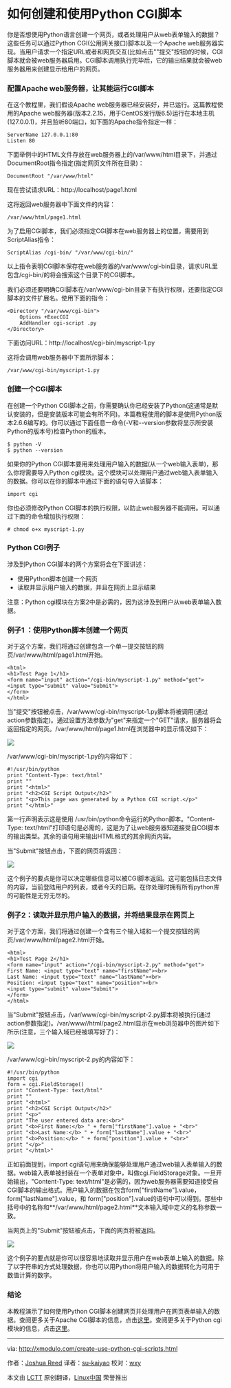 如何创建和使用Python CGI脚本
===

你是否想使用Python语言创建一个网页，或者处理用户从web表单输入的数据？这些任务可以通过Python CGI(公用网关接口)脚本以及一个Apache web服务器实现。当用户请求一个指定URL或者和网页交互(比如点击""提交"按钮)的时候，CGI脚本就会被web服务器启用。CGI脚本调用执行完毕后，它的输出结果就会被web服务器用来创建显示给用户的网页。

### 配置Apache web服务器，让其能运行CGI脚本 ###

在这个教程里，我们假设Apache web服务器已经安装好，并已运行。这篇教程使用的Apache web服务器(版本2.2.15，用于CentOS发行版6.5)运行在本地主机(127.0.0.1)，并且监听80端口，如下面的Apache指令指定一样：

    ServerName 127.0.0.1:80
    Listen 80

下面举例中的HTML文件存放在web服务器上的/var/www/html目录下，并通过DocumentRoot指令指定(指定网页文件所在目录)：

    DocumentRoot "/var/www/html"

现在尝试请求URL：http://localhost/page1.html

这将返回web服务器中下面文件的内容：

    /var/www/html/page1.html

为了启用CGI脚本，我们必须指定CGI脚本在web服务器上的位置，需要用到ScriptAlias指令：

    ScriptAlias /cgi-bin/ "/var/www/cgi-bin/"

以上指令表明CGI脚本保存在web服务器的/var/www/cgi-bin目录，请求URL里包含/cgi-bin/的将会搜索这个目录下的CGI脚本。

我们必须还要明确CGI脚本在/var/www/cgi-bin目录下有执行权限，还要指定CGI脚本的文件扩展名。使用下面的指令：

    <Directory "/var/www/cgi-bin">
        Options +ExecCGI
        AddHandler cgi-script .py
    </Directory>

下面访问URL：http://localhost/cgi-bin/myscript-1.py

这将会调用web服务器中下面所示脚本：

    /var/www/cgi-bin/myscript-1.py

### 创建一个CGI脚本 ###

在创建一个Python CGI脚本之前，你需要确认你已经安装了Python(这通常是默认安装的，但是安装版本可能会有所不同)。本篇教程使用的脚本是使用Python版本2.6.6编写的。你可以通过下面任意一命令(-V和--version参数将显示所安装Python的版本号)检查Python的版本。

    $ python -V
    $ python --version

如果你的Python CGI脚本要用来处理用户输入的数据(从一个web输入表单)，那么你将需要导入Python cgi模块。这个模块可以处理用户通过web输入表单输入的数据。你可以在你的脚本中通过下面的语句导入该脚本：

    import cgi

你也必须修改Python CGI脚本的执行权限，以防止web服务器不能调用。可以通过下面的命令增加执行权限：

    # chmod o+x myscript-1.py

### Python CGI例子 ###

涉及到Python CGI脚本的两个方案将会在下面讲述：

- 使用Python脚本创建一个网页
- 读取并显示用户输入的数据，并且在网页上显示结果

注意：Python cgi模块在方案2中是必需的，因为这涉及到用户从web表单输入数据。

### 例子1 ：使用Python脚本创建一个网页 ###

对于这个方案，我们将通过创建包含一个单一提交按钮的网页/var/www/html/page1.html开始。

    <html>
    <h1>Test Page 1</h1>
    <form name="input" action="/cgi-bin/myscript-1.py" method="get">
    <input type="submit" value="Submit">
    </form>
    </html>

当"提交"按钮被点击，/var/www/cgi-bin/myscript-1.py脚本将被调用(通过action参数指定)。通过设置方法参数为"get"来指定一个"GET"请求，服务器将会返回指定的网页。/var/www/html/page1.html在浏览器中的显示情况如下：

![](https://farm4.staticflickr.com/3933/14932853623_eff2df3260_z.jpg)

/var/www/cgi-bin/myscript-1.py的内容如下：

    #!/usr/bin/python
    print "Content-Type: text/html"
    print ""
    print "<html>"
    print "<h2>CGI Script Output</h2>"
    print "<p>This page was generated by a Python CGI script.</p>"
    print "</html>" 

第一行声明表示这是使用 /usr/bin/python命令运行的Python脚本。"Content-Type: text/html"打印语句是必需的，这是为了让web服务器知道接受自CGI脚本的输出类型。其余的语句用来输出HTML格式的其余网页内容。

当"Submit"按钮点击，下面的网页将返回：

![](https://farm4.staticflickr.com/3933/15553035025_d70be04470_z.jpg)

这个例子的要点是你可以决定哪些信息可以被CGI脚本返回。这可能包括日志文件的内容，当前登陆用户的列表，或者今天的日期。在你处理时拥有所有python库的可能性是无穷无尽的。

### 例子2：读取并显示用户输入的数据，并将结果显示在网页上 ###

对于这个方案，我们将通过创建一个含有三个输入域和一个提交按钮的网页/var/www/html/page2.html开始。

    <html>
    <h1>Test Page 2</h1>
    <form name="input" action="/cgi-bin/myscript-2.py" method="get">
    First Name: <input type="text" name="firstName"><br>
    Last Name: <input type="text" name="lastName"><br>
    Position: <input type="text" name="position"><br>
    <input type="submit" value="Submit"> 
    </form>
    </html>

当"Submit"按钮点击，/var/www/cgi-bin/myscript-2.py脚本将被执行(通过action参数指定)。/var/www//html/page2.html显示在web浏览器中的图片如下所示(注意，三个输入域已经被填写好了)：

![](https://farm4.staticflickr.com/3935/14932853603_ffc3bd330e_z.jpg)

/var/www/cgi-bin/myscript-2.py的内容如下：

    #!/usr/bin/python
    import cgi
    form = cgi.FieldStorage()
    print "Content-Type: text/html"
    print ""
    print "<html>"
    print "<h2>CGI Script Output</h2>"
    print "<p>"
    print "The user entered data are:<br>"
    print "<b>First Name:</b> " + form["firstName"].value + "<br>"
    print "<b>Last Name:</b> " + form["lastName"].value + "<br>"
    print "<b>Position:</b> " + form["position"].value + "<br>"
    print "</p>"
    print "</html>"

正如前面提到，import cgi语句用来确保能够处理用户通过web输入表单输入的数据。web输入表单被封装在一个表单对象中，叫做cgi.FieldStorage对象。一旦开始输出，"Content-Type: text/html"是必需的，因为web服务器需要知道接受自CGI脚本的输出格式。用户输入的数据在包含form["firstName"].value，form["lastName"].value，和 form["position"].value的语句中可以得到。那些中括号中的名称和**/var/www/html/page2.html**文本输入域中定义的名称参数一致。

当网页上的"Submit"按钮被点击，下面的网页将被返回。

![](https://farm4.staticflickr.com/3949/15367402150_946474dbb0_z.jpg)

这个例子的要点就是你可以很容易地读取并显示用户在web表单上输入的数据。除了以字符串的方式处理数据，你也可以用Python将用户输入的数据转化为可用于数值计算的数字。

### 结论 ###

本教程演示了如何使用Python CGI脚本创建网页并处理用户在网页表单输入的数据。查阅更多关于Apache CGI脚本的信息，点击[这里][1]。查阅更多关于Python cgi模块的信息，点击[这里][2]。

---

via: http://xmodulo.com/create-use-python-cgi-scripts.html

作者：[Joshua Reed][a]
译者：[su-kaiyao](https://github.com/su-kaiyao)
校对：[wxy](https://github.com/wxy)

本文由 [LCTT](https://github.com/LCTT/TranslateProject) 原创翻译，[Linux中国](http://linux.cn/) 荣誉推出

[a]:http://xmodulo.com/author/joshua
[1]:http://httpd.apache.org/docs/2.2/howto/cgi.html
[2]:https://docs.python.org/2/library/cgi.html#module-cgi

